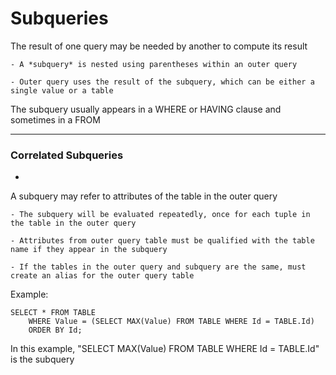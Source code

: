 # Subqueries

The result of one query may be needed by another to compute its result

    - A *subquery* is nested using parentheses within an outer query

    - Outer query uses the result of the subquery, which can be either a single value or a table

The subquery usually appears in a WHERE or HAVING clause and  sometimes in a FROM

***

### Correlated Subqueries
-

A subquery may refer to attributes of the table in the outer query

    - The subquery will be evaluated repeatedly, once for each tuple in the table in the outer query

    - Attributes from outer query table must be qualified with the table name if they appear in the subquery

    - If the tables in the outer query and subquery are the same, must create an alias for the outer query table

Example:

```
SELECT * FROM TABLE
    WHERE Value = (SELECT MAX(Value) FROM TABLE WHERE Id = TABLE.Id)
    ORDER BY Id;
```

In this example, "SELECT MAX(Value) FROM TABLE WHERE Id = TABLE.Id" is the subquery
